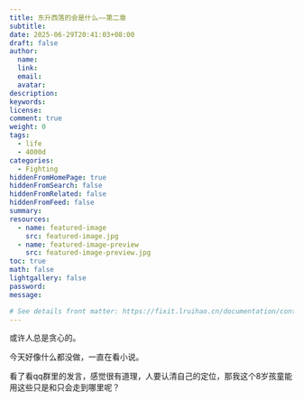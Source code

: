 ```yaml
---
title: 东升西落的会是什么——第二章
subtitle:
date: 2025-06-29T20:41:03+08:00
draft: false
author:
  name:
  link:
  email:
  avatar:
description:
keywords:
license:
comment: true
weight: 0
tags:
  - life
  - 4000d
categories:
  - Fighting
hiddenFromHomePage: true
hiddenFromSearch: false
hiddenFromRelated: false
hiddenFromFeed: false
summary:
resources:
  - name: featured-image
    src: featured-image.jpg
  - name: featured-image-preview
    src: featured-image-preview.jpg
toc: true
math: false
lightgallery: false
password:
message:

# See details front matter: https://fixit.lruihao.cn/documentation/content-management/introduction/#front-matter
---
```


或许人总是贪心的。

<!--more-->

今天好像什么都没做，一直在看小说。

看了看qq群里的发言，感觉很有道理，人要认清自己的定位，那我这个8岁孩童能用这些只是和只会走到哪里呢？
